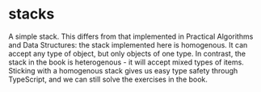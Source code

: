 # stacks

A simple stack.
This differs from that implemented in Practical Algorithms and Data Structures: the stack implemented here is homogenous.
It can accept any type of object, but only objects of one type.
In contrast, the stack in the book is heterogenous - it will accept mixed types of items.
Sticking with a homogenous stack gives us easy type safety through TypeScript, and we can still solve the exercises in the book.